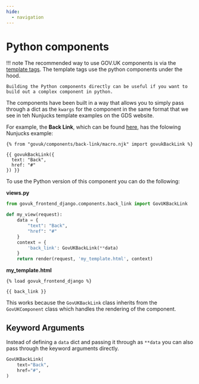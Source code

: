 ```yaml
---
hide:
  - navigation
---
```


# Python components

!!! note
    The recommended way to use GOV.UK components is via the [template tags](./template-tags/index.md). The template tags use the python components under the hood.

    Building the Python components directly can be useful if you want to build out a complex component in python.

The components have been built in a way that allows you to simply pass through a dict as the `kwargs` for the component in the same format that we see in teh Nunjucks template examples on the GDS website.

For example, the **Back Link**, which can be found [here](https://design-system.service.gov.uk/components/back-link/), has the folowing Nunjucks example:

```nunjucks
{% from "govuk/components/back-link/macro.njk" import govukBackLink %}

{{ govukBackLink({
  text: "Back",
  href: "#"
}) }}
```

To use the Python version of this component you can do the following:

**views.py**
```python
from govuk_frontend_django.components.back_link import GovUKBackLink

def my_view(request):
    data = {
        "text": "Back",
        "href": "#"
    }
    context = {
        'back_link': GovUKBackLink(**data)
    }
    return render(request, 'my_template.html', context)
```

**my_template.html**
```django
{% load govuk_frontend_django %}

{{ back_link }}
```

This works because the `GovUKBackLink` class inherits from the `GovUKComponent` class which handles the rendering of the component.

## Keyword Arguments
Instead of defining a `data` dict and passing it through as `**data` you can also pass through the keyword arguments directly.

```python
GovUKBackLink(
    text="Back",
    href="#",
)
```

